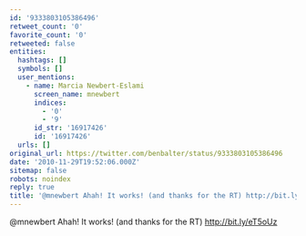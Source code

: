 ```yaml
---
id: '9333803105386496'
retweet_count: '0'
favorite_count: '0'
retweeted: false
entities:
  hashtags: []
  symbols: []
  user_mentions:
    - name: Marcia Newbert-Eslami
      screen_name: mnewbert
      indices:
        - '0'
        - '9'
      id_str: '16917426'
      id: '16917426'
  urls: []
original_url: https://twitter.com/benbalter/status/9333803105386496
date: '2010-11-29T19:52:06.000Z'
sitemap: false
robots: noindex
reply: true
title: '@mnewbert Ahah! It works! (and thanks for the RT) http://bit.ly/eT5oUz'
---
```


@mnewbert Ahah! It works! (and thanks for the RT) http://bit.ly/eT5oUz